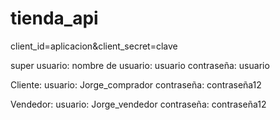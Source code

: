 # tienda_api
client_id=aplicacion&client_secret=clave

super usuario: 
    nombre de usuario: usuario
    contraseña: usuario

Cliente: 
    usuario: Jorge_comprador
    contraseña: contraseña12

Vendedor:
    usuario: Jorge_vendedor
    contraseña: contraseña12

